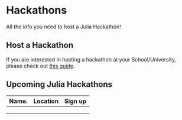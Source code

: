 # Hackathons
All the info you need to host a Julia Hackathon! 


## Host a Hackathon

If you are interested in hosting a hackathon at your School/University, please check out [this guide](). 

## Upcoming Julia Hackathons

| Name.         | Location      | Sign up  |
| ------------- |:-------------:| -----:   |
|               |         |      |
|               |         |      |
|               |         |      |
